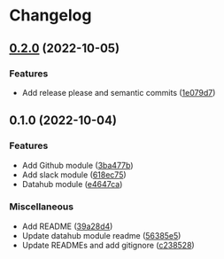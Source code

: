 # Changelog

## [0.2.0](https://www.github.com/contiamo/terraform/compare/v0.1.0...v0.2.0) (2022-10-05)


### Features

* Add release please and semantic commits ([1e079d7](https://www.github.com/contiamo/terraform/commit/1e079d7fb8c5a78b07f7e024008045de307d125b))

## 0.1.0 (2022-10-04)


### Features

* Add Github module ([3ba477b](https://www.github.com/contiamo/terraform/commit/3ba477b164f2dfa98aa54f936936ae30dfa8694f))
* Add slack module ([618ec75](https://www.github.com/contiamo/terraform/commit/618ec75be33f6731ec810ca278ab161a84797588))
* Datahub module ([e4647ca](https://www.github.com/contiamo/terraform/commit/e4647ca93a7b8b70ad05ac6aee09cdb4450d9068))


### Miscellaneous

* Add README ([39a28d4](https://www.github.com/contiamo/terraform/commit/39a28d432fb58de816e328edad1c4705526ef585))
* Update datahub module readme ([56385e5](https://www.github.com/contiamo/terraform/commit/56385e5e6cf94532eb786b4143e23dcd5ee32aa0))
* Update READMEs and add gitignore ([c238528](https://www.github.com/contiamo/terraform/commit/c2385285a2d187f8664d25d7d5a6b679172cd6dd))
